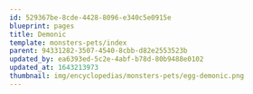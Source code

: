 ```yaml
---
id: 529367be-8cde-4428-8096-e340c5e0915e
blueprint: pages
title: Demonic
template: monsters-pets/index
parent: 94331282-3507-4540-8cbb-d82e2553523b
updated_by: ea6393ed-5c2e-4abf-b78d-80b9488e0102
updated_at: 1643213973
thumbnail: img/encyclopedias/monsters-pets/egg-demonic.png
---
```

